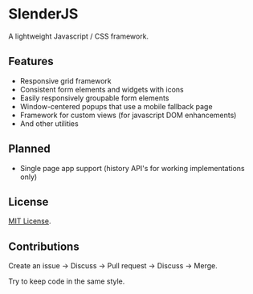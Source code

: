 # SlenderJS

A lightweight Javascript / CSS framework.

## Features

* Responsive grid framework
* Consistent form elements and widgets with icons
* Easily responsively groupable form elements
* Window-centered popups that use a mobile fallback page
* Framework for custom views (for javascript DOM enhancements)
* And other utilities

## Planned

* Single page app support (history API's for working implementations only)

## License

[MIT License](http://en.wikipedia.org/wiki/MIT_License).

## Contributions

Create an issue -> Discuss -> Pull request -> Discuss -> Merge.

Try to keep code in the same style.
